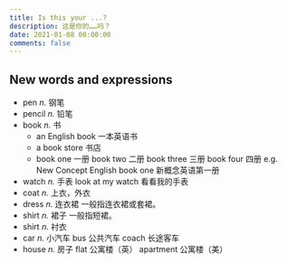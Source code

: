 ```yaml
---
title: Is this your ...?
description: 这是你的……吗？
date: 2021-01-08 00:00:00
comments: false
---
```


## New words and expressions

- pen *n.* 钢笔
- pencil *n.* 铅笔
- book *n.* 书
  - an English book 一本英语书
  - a book store 书店
  - book one 一册
    book two 二册
    book three 三册
    book four 四册
    e.g. New Concept English book one 新概念英语第一册
- watch *n.* 手表
  look at my watch 看看我的手表
- coat *n.* 上衣，外衣
- dress *n.* 连衣裙
  一般指连衣裙或套裙。
- shirt *n.* 裙子
  一般指短裙。
- shirt *n.* 衬衣
- car *n.* 小汽车
  bus 公共汽车
  coach 长途客车
- house *n.* 房子
  flat 公寓楼（英）
  apartment 公寓楼（美）
